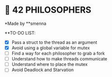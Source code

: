 # 🧠 42 PHILOSOPHERS
*Made by **smenna

**TO-DO LIST:

- [x] Pass a struct to the thread as an argument
- [x] Avoid using a global variable for mutex
- [ ] Find a way for each philosopher to grab a fork
- [ ] Understand how to make threads communicate
- [ ] Understand where to place the mutex
- [ ] Avoid Deadlock and Starvation
